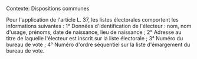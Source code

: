 Contexte: Dispositions communes

Pour l'application de l'article L. 37, les listes électorales comportent les informations suivantes : 1° Données d'identification de l'électeur : nom, nom d'usage, prénoms, date de naissance, lieu de naissance ; 2° Adresse au titre de laquelle l'électeur est inscrit sur la liste électorale ; 3° Numéro du bureau de vote ; 4° Numéro d'ordre séquentiel sur la liste d'émargement du bureau de vote.